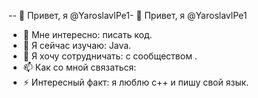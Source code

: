 -- 👋 Привет, я @YaroslavlPe1- 👋 Привет, я @YaroslavlPe1
- 👀 Мне интересно: писать код.
- 🌱 Я сейчас изучаю: Java.
- 💞️ Я хочу сотрудничать: с сообществом .
- 📫 Как со мной связаться: 
- ⚡ Интересный факт: я люблю c++ и пишу свой язык.

